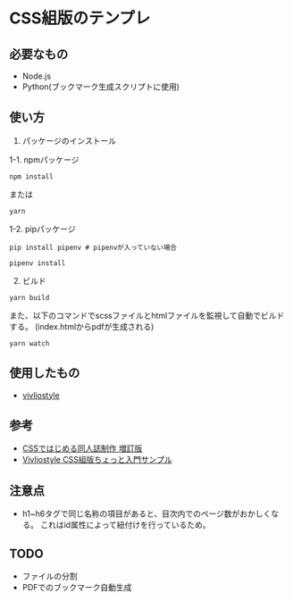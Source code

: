 # CSS組版のテンプレ

## 必要なもの

* Node.js
* Python(ブックマーク生成スクリプトに使用)

## 使い方

1. パッケージのインストール

1-1. npmパッケージ
```
npm install
```
または

```
yarn
```

1-2. pipパッケージ

```
pip install pipenv # pipenvが入っていない場合
```

```
pipenv install
```


2. ビルド

```
yarn build
```

また、以下のコマンドでscssファイルとhtmlファイルを監視して自動でビルドする。
(index.htmlからpdfが生成される)

```
yarn watch
```


## 使用したもの

* [vivliostyle](https://vivliostyle.org/ja/)

## 参考

* [CSSではじめる同人誌制作 増訂版](https://booth.pm/ja/items/969754)
* [Vivliostyle CSS組版ちょっと入門サンプル](https://gist.github.com/MurakamiShinyu/4f0423fd3578a277c7d29f56a31912b7/)

## 注意点

* h1~h6タグで同じ名称の項目があると、目次内でのページ数がおかしくなる。
これはid属性によって紐付けを行っているため。

## TODO

* ファイルの分割
* PDFでのブックマーク自動生成
